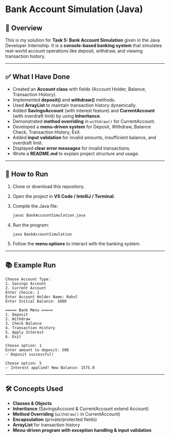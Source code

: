 # Bank Account Simulation (Java)

## 📌 Overview

This is my solution for **Task 5: Bank Account Simulation** given in the Java Developer Internship.
It is a **console-based banking system** that simulates real-world account operations like deposit, withdraw, and viewing transaction history.

---

## ✅ What I Have Done

* Created an **Account class** with fields (Account Holder, Balance, Transaction History).
* Implemented **deposit()** and **withdraw()** methods.
* Used **ArrayList** to maintain transaction history dynamically.
* Added **SavingsAccount** (with interest feature) and **CurrentAccount** (with overdraft limit) by using **Inheritance**.
* Demonstrated **method overriding** in `withdraw()` for CurrentAccount.
* Developed a **menu-driven system** for Deposit, Withdraw, Balance Check, Transaction History, Exit.
* Added **input validation** for invalid amounts, insufficient balance, and overdraft limit.
* Displayed **clear error messages** for invalid transactions.
* Wrote a **README.md** to explain project structure and usage.

---

## 🚀 How to Run

1. Clone or download this repository.
2. Open the project in **VS Code / IntelliJ / Terminal**.
3. Compile the Java file:

   ```bash
   javac BankAccountSimulation.java
   ```
4. Run the program:

   ```bash
   java BankAccountSimulation
   ```
5. Follow the **menu options** to interact with the banking system.

---

## 📚 Example Run

```
Choose Account Type:
1. Savings Account
2. Current Account
Enter choice: 1
Enter Account Holder Name: Rahul
Enter Initial Balance: 1000

===== Bank Menu =====
1. Deposit
2. Withdraw
3. Check Balance
4. Transaction History
5. Apply Interest
6. Exit

Choose option: 1
Enter amount to deposit: 500
✅ Deposit successful!

Choose option: 5
✅ Interest applied! New Balance: 1575.0
```

---

## 🛠 Concepts Used

* **Classes & Objects**
* **Inheritance** (SavingsAccount & CurrentAccount extend Account)
* **Method Overriding** (`withdraw()` in CurrentAccount)
* **Encapsulation** (private/protected fields)
* **ArrayList** for transaction history
* **Menu-driven program with exception handling & input validation**
